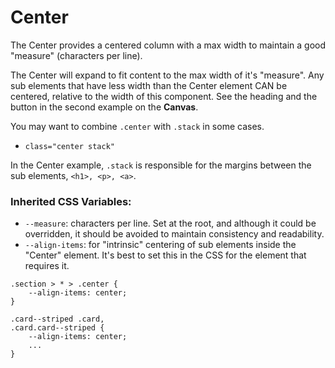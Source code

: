 <!-- This is the general documentation layout. Add or remove any sections as needed, but try to stay consistent across components. -->
# Center

The Center provides a centered column with a max width to maintain a good "measure" (characters per line). 

The Center will expand to fit content to the max width of it's "measure". Any sub elements that have less width than the Center element CAN be centered, relative to the width of this component. See the heading and the button in the second example on the **Canvas**.

You may want to combine `.center` with `.stack` in some cases. 
  - `class="center stack"` 

In the Center example, `.stack` is responsible for the margins between the sub elements, `<h1>, <p>, <a>`.

### Inherited CSS Variables:

  - `--measure`: characters per line. Set at the root, and although it could be overridden, it should be avoided to maintain consistency and readability.
  - `--align-items`: for "intrinsic" centering of sub elements inside the "Center" element. It's best to set this in the CSS for the element that requires it.  
  ```
  .section > * > .center {
      --align-items: center;
  }
  ```
  ```
  .card--striped .card,
  .card.card--striped {
      --align-items: center;
      ...
  }
  ```


